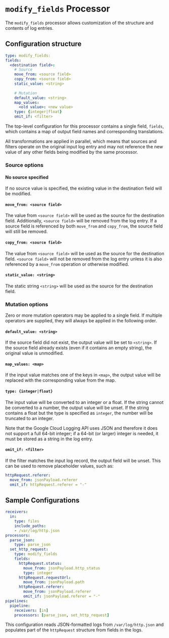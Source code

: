 # `modify_fields` Processor

The `modify_fields` processor allows customization of the structure and contents of log entries.

## Configuration structure

```yaml
type: modify_fields:
fields:
  <destination field>:
    # Source
    move_from: <source field>
    copy_from: <source field>
    static_value: <string>
    
    # Mutation
    default_value: <string>
    map_values:
      <old value>: <new value>
    type: {integer|float}
    omit_if: <filter>
```

The top-level configuration for this processor contains a single field,
`fields`, which contains a map of output field names and corresponding
translations.

All transformations are applied in parallel, which means that sources and
filters operate on the original input log entry and may not reference the new
value of any other fields being modified by the same processor.

### Source options

#### No source specified

If no source value is specified, the existing value in the destination field
will be modified.

#### `move_from: <source field>`

The value from `<source field>` will be used as the source for the destination
field. Additionally, `<source field>` will be removed from the log entry. If a
source field is referenced by both `move_from` and `copy_from`, the source field
will still be removed.

#### `copy_from: <source field>`

The value from `<source field>` will be used as the source for the destination
field. `<source field>` will not be removed from the log entry unless it is also
referenced by a `move_from` operation or otherwise modified.

#### `static_value: <string>`

The static string `<string>` will be used as the source for the destination field.

### Mutation options

Zero or more mutation operators may be applied to a single field. If multiple
operators are supplied, they will always be applied in the following order.

#### `default_value: <string>`

If the source field did not exist, the output value will be set to
`<string>`. If the source field already exists (even if it contains an empty
string), the original value is unmodified.

#### `map_values: <map>`

If the input value matches one of the keys in `<map>`, the output value will be
replaced with the corresponding value from the map.

#### `type: {integer|float}`

The input value will be converted to an integer or a float. If the string cannot
be converted to a number, the output value will be unset. If the string contains
a float but the type is specified as `integer`, the number will be truncated to
an integer.

Note that the Google Cloud Logging API uses JSON and therefore it does not
support a full 64-bit integer; if a 64-bit (or larger) integer is needed, it
must be stored as a string in the log entry.

#### `omit_if: <filter>`

If the filter matches the input log record, the output field will be unset. This
can be used to remove placeholder values, such as:

```yaml
httpRequest.referer:
  move_from: jsonPayload.referer
  omit_if: httpRequest.referer = "-"
```

## Sample Configurations

```yaml
receivers:
  in:
    type: files
    include_paths:
    - /var/log/http.json
processors:
  parse_json:
    type: parse_json
  set_http_request:
    type: modify_fields
    fields:
      httpRequest.status:
        move_from: jsonPayload.http_status
        type: integer
      httpRequest.requestUrl:
        move_from: jsonPayload.path
      httpRequest.referer:
        move_from: jsonPayload.referer
        omit_if: jsonPayload.referer = "-"
pipelines:
  pipeline:
    receivers: [in]
    processors: [parse_json, set_http_request]
```

This configuration reads JSON-formatted logs from `/var/log/http.json` and
populates part of the `httpRequest` structure from fields in the logs.
